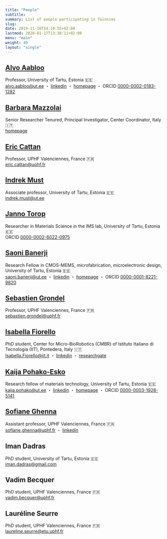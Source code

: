 ```yaml
---
title: "People"
subtitle:
summary: List of people participating in Twinnims
slug:
date: 2019-11-16T14:19:55+02:00
lastmod: 2020-01-17T13:30:11+02:00
menu: "main"
weight: 40
layout: "single"
---
```


## [Alvo Aabloo](aabloo)

Professor, University of Tartu, Estonia 🇪🇪\
<alvo.aabloo@ut.ee> ・ [linkedin](https://www.linkedin.com/in/alvoaabloo/) ・ [homepage](https://ims.ut.ee/User:Alvo) ・ ORCID [0000-0002-0183-1282](https://orcid.org/0000-0002-0183-1282)

## [Barbara Mazzolai](mazzolai)

Senior Researcher Tenured, Principal Investigator, Center Coordinator, Italy 🇮🇹\
[homepage](https://www.iit.it/people/barbara-mazzolai)

## [Eric Cattan](cattan)

Professor, UPHF Valenciennes, France 🇫🇷\
<eric.cattan@uphf.fr>

## [Indrek Must](must)

Associate professor, University of Tartu, Estonia 🇪🇪\
<indrek.must@ut.ee>

## [Janno Torop](torop)

Researcher in Materials Science in the IMS lab, University of Tartu, Estonia 🇪🇪\
ORCID [0000-0002-6022-0975](https://orcid.org/0000-0002-6022-0975)

## [Saoni Banerji](banerji)

Research Fellow in CMOS-MEMS, microfabrication, microelectronic design, University of Tartu, Estonia 🇪🇪\
<saoni.banerji@ut.ee> ・ [linkedin](https://www.linkedin.com/in/saonibanerji/) ・ [homepage](https://ims.ut.ee/User:Saoni) ・ ORCID [0000-0001-8221-9820](https://orcid.org/0000-0001-8221-9820)

## [Sebastien Grondel](grondel)

Professor, UPHF Valenciennes, France 🇫🇷\
<sebastien.grondel@uphf.fr>

## [Isabella Fiorello](fiorello)

PhD student, Center for Micro-BioRobotics (CMBR) of Istituto Italiano di Tecnologia (IIT), Pontedera, Italy 🇮🇹\
<Isabella.Fiorello@iit.it> ・ [linkedin](https://www.linkedin.com/in/isabella-fiorello) ・ [researchgate](https://www.researchgate.net/profile/Isabella_Fiorello2)

## [Kaija Pohako-Esko](pohako-esko)

Research fellow of materials technology, University of Tartu, Estonia 🇪🇪\
<kaija.pohako@ut.ee> ・ [linkedin](https://www.linkedin.com/in/kaija-pohako-esko) ・ [homepage](https://ims.ut.ee/User:Gajanee) ・ ORCID [0000-0003-1928-5141](https://orcid.org/0000-0003-1928-5141)

## [Sofiane Ghenna](ghenna)

Assistant professor, UPHF Valenciennes, France 🇫🇷\
<sofiane.ghenna@uphf.fr> ・ [linkedin](https://www.linkedin.com/in/sofiane-ghenna)

## Iman Dadras

PhD student, University of Tartu, Estonia 🇪🇪\
<iman.dadras@gmail.com>

## Vadim Becquer

PhD student, UPHF Valenciennes, France 🇫🇷\
<vadim.becquer@uphf.fr>

## Lauréline Seurre

PhD student, UPHF Valenciennes, France 🇫🇷\
<laureline.seurre@etu.uphf.fr>

